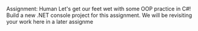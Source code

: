 Assignment: Human
Let's get our feet wet with some OOP practice in C#! Build a new .NET console project for this assignment. We will be revisiting your work here in a later assignme
